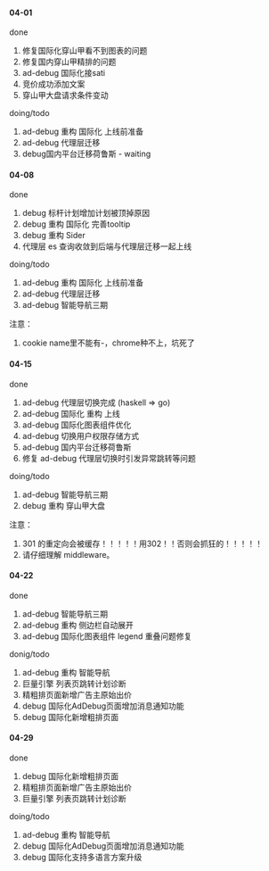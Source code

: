 #### 04-01

done
1. 修复国际化穿山甲看不到图表的问题
2. 修复国内穿山甲精排的问题
3. ad-debug 国际化接sati
4. 竞价成功添加文案
5. 穿山甲大盘请求条件变动

doing/todo
1. ad-debug 重构 国际化 上线前准备
2. ad-debug 代理层迁移
3. debug国内平台迁移荷鲁斯 - waiting

#### 04-08

done
1. debug 标杆计划增加计划被顶掉原因
2. debug 重构 国际化 完善tooltip
3. debug 重构 Sider
4. 代理层 es 查询收敛到后端与代理层迁移一起上线

doing/todo
1. ad-debug 重构 国际化 上线前准备
2. ad-debug 代理层迁移
3. ad-debug 智能导航三期

注意：
1. cookie name里不能有-，chrome种不上，坑死了

#### 04-15

done
1. ad-debug 代理层切换完成 (haskell => go)
2. ad-debug 国际化 重构 上线
3. ad-debug 国际化图表组件优化
4. ad-debug 切换用户权限存储方式
5. ad-debug 国内平台迁移荷鲁斯
6. 修复 ad-debug 代理层切换时引发异常跳转等问题

doing/todo
1. ad-debug 智能导航三期
2. debug 重构 穿山甲大盘

注意：
1. 301 的重定向会被缓存！！！！！用302！！否则会抓狂的！！！！！
2. 请仔细理解 middleware。

#### 04-22

done
1. ad-debug 智能导航三期
2. ad-debug 重构 侧边栏自动展开
3. ad-debug 国际化图表组件 legend 重叠问题修复

donig/todo
1. ad-debug 重构 智能导航
2. 巨量引擎 列表页跳转计划诊断
3. 精粗排页面新增广告主原始出价
4. debug 国际化AdDebug页面增加消息通知功能
5. debug 国际化新增粗排页面

#### 04-29

done
1. debug 国际化新增粗排页面
2. 精粗排页面新增广告主原始出价
3. 巨量引擎 列表页跳转计划诊断

doing/todo
1. ad-debug 重构 智能导航
2. debug 国际化AdDebug页面增加消息通知功能
3. debug 国际化支持多语言方案升级

